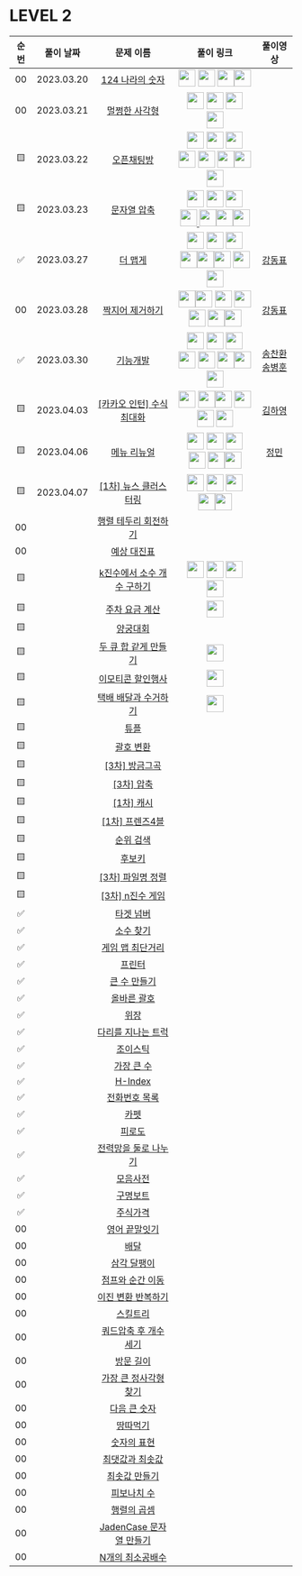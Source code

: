 # LEVEL 2

<!-- 
강동표 : <a href="문제풀이링크"><img src="https://avatars.githubusercontent.com/u/76652908?v=4" width="30px"></a>
김하영 : <a href="문제풀이링크"><img src="https://avatars.githubusercontent.com/u/83320865?v=4" width="30px"></a>
송병훈 : <a href="문제풀이링크"><img src="https://avatars.githubusercontent.com/u/92148521?v=4" width="30px"></a>
송찬환 : <a href="문제풀이링크"><img src="https://avatars.githubusercontent.com/u/23161060?v=4" width="30px"></a>
송혁준 : <a href="문제풀이링크"><img src="https://avatars.githubusercontent.com/u/94898193?v=4" width="30px"></a>
신창학 : <a href="문제풀이링크"><img src="https://avatars.githubusercontent.com/u/93763809?v=4" width="30px"></a>
정  민 : <a href="문제풀이링크"><img src="https://avatars.githubusercontent.com/u/112797177?v=4" width="30px"></a>
정수정 : <a href="문제풀이링크"><img src="https://avatars.githubusercontent.com/u/37768793?v=4" width="30px"></a>
-->

| 순번|풀이 날짜|문제 이름|풀이 링크|풀이영상|
| :--:|:--:|:--:|:--:|:--:|
| 00 |2023.03.20|[124 나라의 숫자](https://programmers.co.kr/learn/courses/30/lessons/12899)|<a href="https://github.com/thdqudgns/Algorithm/blob/main/%ED%94%84%EB%A1%9C%EA%B7%B8%EB%9E%98%EB%A8%B8%EC%8A%A4/lv2/12899.%E2%80%85124%E2%80%85%EB%82%98%EB%9D%BC%EC%9D%98%E2%80%85%EC%88%AB%EC%9E%90/124%E2%80%85%EB%82%98%EB%9D%BC%EC%9D%98%E2%80%85%EC%88%AB%EC%9E%90.java"><img src="https://avatars.githubusercontent.com/u/92148521?v=4" width="30px"></a> <a  href="https://github.com/sujeong1201/Algorithm/blob/main/%ED%94%84%EB%A1%9C%EA%B7%B8%EB%9E%98%EB%A8%B8%EC%8A%A4/lv2/12899.%E2%80%85124%E2%80%85%EB%82%98%EB%9D%BC%EC%9D%98%E2%80%85%EC%88%AB%EC%9E%90/124%E2%80%85%EB%82%98%EB%9D%BC%EC%9D%98%E2%80%85%EC%88%AB%EC%9E%90.java"><img src="https://avatars.githubusercontent.com/u/37768793?v=4" width="30px"></a> <a href="https://github.com/cksghks89/Algorithm/blob/master/src/programmers/level2/Programmers_124%EB%82%98%EB%9D%BC%EC%9D%98%EC%88%AB%EC%9E%90.java"><img src="https://avatars.githubusercontent.com/cksghks89" width="30px"></a><a href="https://github.com/hayeongK/Algorithm/blob/main/%ED%94%84%EB%A1%9C%EA%B7%B8%EB%9E%98%EB%A8%B8%EC%8A%A4/lv2/12899.%E2%80%85124%E2%80%85%EB%82%98%EB%9D%BC%EC%9D%98%E2%80%85%EC%88%AB%EC%9E%90/124%E2%80%85%EB%82%98%EB%9D%BC%EC%9D%98%E2%80%85%EC%88%AB%EC%9E%90.java"><img src="https://avatars.githubusercontent.com/u/83320865?v=4" width="30px"></a>||
| 00 |2023.03.21|[멀쩡한 사각형](https://programmers.co.kr/learn/courses/30/lessons/62048)|<a href="https://github.com/cksghks89/Algorithm/blob/master/src/programmers/level2/Programmers_%EB%A9%80%EC%A9%A1%ED%95%9C%EC%82%AC%EA%B0%81%ED%98%95.java"><img src="https://avatars.githubusercontent.com/cksghks89" width="30px"></a> <a href="https://github.com/thdqudgns/Algorithm/blob/main/%ED%94%84%EB%A1%9C%EA%B7%B8%EB%9E%98%EB%A8%B8%EC%8A%A4/lv2/62048.%E2%80%85%EB%A9%80%EC%A9%A1%ED%95%9C%E2%80%85%EC%82%AC%EA%B0%81%ED%98%95/%EB%A9%80%EC%A9%A1%ED%95%9C%E2%80%85%EC%82%AC%EA%B0%81%ED%98%95.java"><img src="https://avatars.githubusercontent.com/u/92148521?v=4" width="30px"></a> <a href="https://github.com/97Kzone/CodeTest_practice/blob/main/PG_Level2/%EB%A9%80%EC%A9%A1%ED%95%9C%EC%82%AC%EA%B0%81%ED%98%95.java"><img src="https://avatars.githubusercontent.com/u/76652908?s=400&u=54f2f2a283932903f96db24326395df4d70b406f&v=4" width="30px"></a> <a href="https://github.com/sujeong1201/Algorithm/blob/main/%ED%94%84%EB%A1%9C%EA%B7%B8%EB%9E%98%EB%A8%B8%EC%8A%A4/lv2/62048.%E2%80%85%EB%A9%80%EC%A9%A1%ED%95%9C%E2%80%85%EC%82%AC%EA%B0%81%ED%98%95/%EB%A9%80%EC%A9%A1%ED%95%9C%E2%80%85%EC%82%AC%EA%B0%81%ED%98%95.java"><img src="https://avatars.githubusercontent.com/u/37768793?v=4" width="30px"></a>||
| 🟨 |2023.03.22|[오픈채팅방](https://programmers.co.kr/learn/courses/30/lessons/42888)|<a href="https://github.com/cksghks89/Algorithm/blob/master/src/programmers/level2/Programmers_%EC%98%A4%ED%94%88%EC%B1%84%ED%8C%85%EB%B0%A9.java"><img src="https://avatars.githubusercontent.com/cksghks89" width="30px"></a> <a href="https://github.com/sujeong1201/Algorithm/blob/main/%ED%94%84%EB%A1%9C%EA%B7%B8%EB%9E%98%EB%A8%B8%EC%8A%A4/lv2/42888.%E2%80%85%EC%98%A4%ED%94%88%EC%B1%84%ED%8C%85%EB%B0%A9/%EC%98%A4%ED%94%88%EC%B1%84%ED%8C%85%EB%B0%A9.java"><img src="https://avatars.githubusercontent.com/u/37768793?v=4" width="30px"></a> <a href="https://github.com/JeongMiiiin/algorithm/blob/main/%ED%94%84%EB%A1%9C%EA%B7%B8%EB%9E%98%EB%A8%B8%EC%8A%A4/lv2/42888.%E2%80%85%EC%98%A4%ED%94%88%EC%B1%84%ED%8C%85%EB%B0%A9/%EC%98%A4%ED%94%88%EC%B1%84%ED%8C%85%EB%B0%A9.java"><img src="https://avatars.githubusercontent.com/u/112797177?v=4" width="30px" style="max-width: 100%;"></a> <a href="https://github.com/thdqudgns/Algorithm/blob/main/%ED%94%84%EB%A1%9C%EA%B7%B8%EB%9E%98%EB%A8%B8%EC%8A%A4/lv2/42888.%E2%80%85%EC%98%A4%ED%94%88%EC%B1%84%ED%8C%85%EB%B0%A9/%EC%98%A4%ED%94%88%EC%B1%84%ED%8C%85%EB%B0%A9.java"><img src="https://avatars.githubusercontent.com/u/92148521?v=4" width="30px"></a> <a href="https://github.com/97Kzone/CodeTest_practice/blob/main/PG_Level2/%EC%98%A4%ED%94%88%EC%B1%84%ED%8C%85%EB%B0%A9.java"><img src="https://avatars.githubusercontent.com/u/76652908?v=4" width="30px"></a> <a href="https://github.com/leon4652/Solve-Algorithm/blob/main/%EC%98%A4%ED%94%88%EC%B1%84%ED%8C%85%EB%B0%A9"><img src="https://avatars.githubusercontent.com/u/93763809?v=4" width="30px"></a><a href="https://github.com/hayeongK/Algorithm/blob/main/%ED%94%84%EB%A1%9C%EA%B7%B8%EB%9E%98%EB%A8%B8%EC%8A%A4/lv2/42888.%E2%80%85%EC%98%A4%ED%94%88%EC%B1%84%ED%8C%85%EB%B0%A9/%EC%98%A4%ED%94%88%EC%B1%84%ED%8C%85%EB%B0%A9.java"><img src="https://avatars.githubusercontent.com/u/83320865?v=4" width="30px"></a> <a href="https://github.com/pockypepe/Algorithm/blob/main/%ED%94%84%EB%A1%9C%EA%B7%B8%EB%9E%98%EB%A8%B8%EC%8A%A4/lv2/42888.%E2%80%85%EC%98%A4%ED%94%88%EC%B1%84%ED%8C%85%EB%B0%A9/%EC%98%A4%ED%94%88%EC%B1%84%ED%8C%85%EB%B0%A9.java"><img src="https://avatars.githubusercontent.com/u/94898193?v=4" width="30px"></a>||
| 🟨 |2023.03.23|[문자열 압축](https://programmers.co.kr/learn/courses/30/lessons/60057)|<a href="https://github.com/JeongMiiiin/algorithm/blob/main/%ED%94%84%EB%A1%9C%EA%B7%B8%EB%9E%98%EB%A8%B8%EC%8A%A4/lv2/60057.%E2%80%85%EB%AC%B8%EC%9E%90%EC%97%B4%E2%80%85%EC%95%95%EC%B6%95/%EB%AC%B8%EC%9E%90%EC%97%B4%E2%80%85%EC%95%95%EC%B6%95.java"><img src="https://avatars.githubusercontent.com/u/112797177?v=4" width="30px" style="max-width: 100%;"></a> <a href="https://github.com/thdqudgns/Algorithm/blob/main/%ED%94%84%EB%A1%9C%EA%B7%B8%EB%9E%98%EB%A8%B8%EC%8A%A4/lv2/60057.%E2%80%85%EB%AC%B8%EC%9E%90%EC%97%B4%E2%80%85%EC%95%95%EC%B6%95/%EB%AC%B8%EC%9E%90%EC%97%B4%E2%80%85%EC%95%95%EC%B6%95.java"><img src="https://avatars.githubusercontent.com/u/92148521?v=4" width="30px"></a> <a href="https://github.com/97Kzone/CodeTest_practice/blob/main/PG_Level2/%EB%AC%B8%EC%9E%90%EC%97%B4%EC%95%95%EC%B6%95.java"><img src="https://avatars.githubusercontent.com/u/76652908?v=4" width="30px"></a> <a href="https://github.com/sujeong1201/Algorithm/blob/main/%ED%94%84%EB%A1%9C%EA%B7%B8%EB%9E%98%EB%A8%B8%EC%8A%A4/lv2/60057.%E2%80%85%EB%AC%B8%EC%9E%90%EC%97%B4%E2%80%85%EC%95%95%EC%B6%95/%EB%AC%B8%EC%9E%90%EC%97%B4%E2%80%85%EC%95%95%EC%B6%95.java"><img src="https://avatars.githubusercontent.com/u/37768793?v=4" width="30px"> </a><!-- 여기 --> <a href="https://github.com/cksghks89/Algorithm/blob/master/%ED%94%84%EB%A1%9C%EA%B7%B8%EB%9E%98%EB%A8%B8%EC%8A%A4/lv2/60057.%E2%80%85%EB%AC%B8%EC%9E%90%EC%97%B4%E2%80%85%EC%95%95%EC%B6%95/%EB%AC%B8%EC%9E%90%EC%97%B4%E2%80%85%EC%95%95%EC%B6%95.java"><img src="https://avatars.githubusercontent.com/cksghks89" width="30px"></a><a href="https://github.com/hayeongK/Algorithm/blob/main/%ED%94%84%EB%A1%9C%EA%B7%B8%EB%9E%98%EB%A8%B8%EC%8A%A4/lv2/60057.%E2%80%85%EB%AC%B8%EC%9E%90%EC%97%B4%E2%80%85%EC%95%95%EC%B6%95/%EB%AC%B8%EC%9E%90%EC%97%B4%E2%80%85%EC%95%95%EC%B6%95.java"><img src="https://avatars.githubusercontent.com/u/83320865?v=4" width="30px"></a><a href="https://github.com/leon4652/Solve-Algorithm/blob/main/%EB%AC%B8%EC%9E%90%EC%97%B4%EC%95%95%EC%B6%95"><img src="https://avatars.githubusercontent.com/u/93763809?v=4" width="30px"></a>||
| ✅ |2023.03.27|[더 맵게](https://programmers.co.kr/learn/courses/30/lessons/42626)|<a href="https://github.com/hayeongK/Algorithm/blob/main/%ED%94%84%EB%A1%9C%EA%B7%B8%EB%9E%98%EB%A8%B8%EC%8A%A4/lv2/42626.%E2%80%85%EB%8D%94%E2%80%85%EB%A7%B5%EA%B2%8C/%EB%8D%94%E2%80%85%EB%A7%B5%EA%B2%8C.java"><img src="https://avatars.githubusercontent.com/u/83320865?v=4" width="30px"></a> <a href="https://github.com/cksghks89/Algorithm/blob/master/src/programmers/level2/Programmers_%EB%8D%94%EB%A7%B5%EA%B2%8C.java"><img src="https://avatars.githubusercontent.com/cksghks89" width="30px"></a> <a href="https://github.com/97Kzone/CodeTest_practice/blob/main/PG_Level2/%EB%8D%94%EB%A7%B5%EA%B2%8C.java"><img src="https://avatars.githubusercontent.com/u/76652908?v=4" width="30px"></a> <a href="https://github.com/pockypepe/Algorithm/blob/main/%ED%94%84%EB%A1%9C%EA%B7%B8%EB%9E%98%EB%A8%B8%EC%8A%A4/lv2/42626.%E2%80%85%EB%8D%94%E2%80%85%EB%A7%B5%EA%B2%8C/%EB%8D%94%E2%80%85%EB%A7%B5%EA%B2%8C.java"><img src="https://avatars.githubusercontent.com/u/94898193?v=4" width="30px"></a><a href="https://github.com/leon4652/Solve-Algorithm/blob/main/%ED%94%84%EB%A1%9C%EA%B7%B8%EB%9E%98%EB%A8%B8%EC%8A%A4/lv2/42626.%E2%80%85%EB%8D%94%E2%80%85%EB%A7%B5%EA%B2%8C/%EB%8D%94%E2%80%85%EB%A7%B5%EA%B2%8C.java"><img src="https://avatars.githubusercontent.com/u/93763809?v=4" width="30px"></a><a href="https://github.com/JeongMiiiin/algorithm/blob/main/%ED%94%84%EB%A1%9C%EA%B7%B8%EB%9E%98%EB%A8%B8%EC%8A%A4/lv2/42626.%E2%80%85%EB%8D%94%E2%80%85%EB%A7%B5%EA%B2%8C/%EB%8D%94%E2%80%85%EB%A7%B5%EA%B2%8C.java"><img src="https://avatars.githubusercontent.com/u/112797177?v=4" width="30px" style="max-width: 100%;"></a> <a href="https://github.com/thdqudgns/Algorithm/blob/main/%ED%94%84%EB%A1%9C%EA%B7%B8%EB%9E%98%EB%A8%B8%EC%8A%A4/lv2/42626.%E2%80%85%EB%8D%94%E2%80%85%EB%A7%B5%EA%B2%8C/%EB%8D%94%E2%80%85%EB%A7%B5%EA%B2%8C.java"><img src="https://avatars.githubusercontent.com/u/92148521?v=4" width="30px"></a> <a href="https://github.com/sujeong1201/Algorithm/blob/main/%ED%94%84%EB%A1%9C%EA%B7%B8%EB%9E%98%EB%A8%B8%EC%8A%A4/lv2/42626.%E2%80%85%EB%8D%94%E2%80%85%EB%A7%B5%EA%B2%8C/%EB%8D%94%E2%80%85%EB%A7%B5%EA%B2%8C.java"><img src="https://avatars.githubusercontent.com/u/37768793?v=4" width="30px"></a> <!-- 지우지 말아죵 -->|[강동표](https://youtu.be/PogCzpJMaSM)|
| 00 |2023.03.28|[짝지어 제거하기](https://programmers.co.kr/learn/courses/30/lessons/12973)|<a href="https://github.com/97Kzone/CodeTest_practice/blob/main/PG_Level2/%EC%A7%9D%EC%A7%80%EC%96%B4%EC%A0%9C%EA%B1%B0%ED%95%98%EA%B8%B0.java"><img src="https://avatars.githubusercontent.com/u/76652908?v=4" width="30px"></a><a href="https://github.com/JeongMiiiin/algorithm/blob/main/%ED%94%84%EB%A1%9C%EA%B7%B8%EB%9E%98%EB%A8%B8%EC%8A%A4/lv2/12973.%E2%80%85%EC%A7%9D%EC%A7%80%EC%96%B4%E2%80%85%EC%A0%9C%EA%B1%B0%ED%95%98%EA%B8%B0/%EC%A7%9D%EC%A7%80%EC%96%B4%E2%80%85%EC%A0%9C%EA%B1%B0%ED%95%98%EA%B8%B0.java"><img src="https://avatars.githubusercontent.com/u/112797177?v=4" width="30px" style="max-width: 100%;"></a> <a href="https://github.com/cksghks89/Algorithm/blob/master/%ED%94%84%EB%A1%9C%EA%B7%B8%EB%9E%98%EB%A8%B8%EC%8A%A4/lv2/12973.%E2%80%85%EC%A7%9D%EC%A7%80%EC%96%B4%E2%80%85%EC%A0%9C%EA%B1%B0%ED%95%98%EA%B8%B0/%EC%A7%9D%EC%A7%80%EC%96%B4%E2%80%85%EC%A0%9C%EA%B1%B0%ED%95%98%EA%B8%B0.java"><img src="https://avatars.githubusercontent.com/cksghks89" width="30px" style="max-width: 100%;"></a> <a href="https://github.com/pockypepe/Algorithm/blob/main/%ED%94%84%EB%A1%9C%EA%B7%B8%EB%9E%98%EB%A8%B8%EC%8A%A4/lv2/12973.%E2%80%85%EC%A7%9D%EC%A7%80%EC%96%B4%E2%80%85%EC%A0%9C%EA%B1%B0%ED%95%98%EA%B8%B0/%EC%A7%9D%EC%A7%80%EC%96%B4%E2%80%85%EC%A0%9C%EA%B1%B0%ED%95%98%EA%B8%B0.java"><img src="https://avatars.githubusercontent.com/u/94898193?v=4" width="30px"></a><a href="https://github.com/leon4652/Solve-Algorithm/blob/main/%EC%A7%9D%EC%A7%80%EC%96%B4%20%EC%A0%9C%EA%B1%B0%ED%95%98%EA%B8%B0"><img src="https://avatars.githubusercontent.com/u/93763809?v=4" width="30px"></a> <a href="https://github.com/thdqudgns/Algorithm/blob/main/%ED%94%84%EB%A1%9C%EA%B7%B8%EB%9E%98%EB%A8%B8%EC%8A%A4/lv2/12973.%E2%80%85%EC%A7%9D%EC%A7%80%EC%96%B4%E2%80%85%EC%A0%9C%EA%B1%B0%ED%95%98%EA%B8%B0/%EC%A7%9D%EC%A7%80%EC%96%B4%E2%80%85%EC%A0%9C%EA%B1%B0%ED%95%98%EA%B8%B0.java"><img src="https://avatars.githubusercontent.com/u/92148521?v=4" width="30px"></a><a href="https://github.com/hayeongK/Algorithm/blob/main/%ED%94%84%EB%A1%9C%EA%B7%B8%EB%9E%98%EB%A8%B8%EC%8A%A4/lv2/12973.%E2%80%85%EC%A7%9D%EC%A7%80%EC%96%B4%E2%80%85%EC%A0%9C%EA%B1%B0%ED%95%98%EA%B8%B0/%EC%A7%9D%EC%A7%80%EC%96%B4%E2%80%85%EC%A0%9C%EA%B1%B0%ED%95%98%EA%B8%B0.java"><img src="https://avatars.githubusercontent.com/u/83320865?v=4" width="30px"></a><!-- 지우지 말아죵 -->|[강동표](https://youtu.be/3N7Ui4-moDU)|
| ✅ |2023.03.30|[기능개발](https://programmers.co.kr/learn/courses/30/lessons/42586)|<a href="https://github.com/JeongMiiiin/algorithm/blob/main/%ED%94%84%EB%A1%9C%EA%B7%B8%EB%9E%98%EB%A8%B8%EC%8A%A4/lv2/42586.%E2%80%85%EA%B8%B0%EB%8A%A5%EA%B0%9C%EB%B0%9C/%EA%B8%B0%EB%8A%A5%EA%B0%9C%EB%B0%9C.java"><img src="https://avatars.githubusercontent.com/u/112797177?v=4" width="30px" style="max-width: 100%;"></a> <a href="https://github.com/cksghks89/Algorithm/blob/master/%ED%94%84%EB%A1%9C%EA%B7%B8%EB%9E%98%EB%A8%B8%EC%8A%A4/lv2/42586.%E2%80%85%EA%B8%B0%EB%8A%A5%EA%B0%9C%EB%B0%9C/%EA%B8%B0%EB%8A%A5%EA%B0%9C%EB%B0%9C.java"><img src="https://avatars.githubusercontent.com/cksghks89" width="30px" style="max-width: 100%;"></a> <a href="https://github.com/pockypepe/Algorithm/blob/main/%ED%94%84%EB%A1%9C%EA%B7%B8%EB%9E%98%EB%A8%B8%EC%8A%A4/lv2/42586.%E2%80%85%EA%B8%B0%EB%8A%A5%EA%B0%9C%EB%B0%9C/%EA%B8%B0%EB%8A%A5%EA%B0%9C%EB%B0%9C.java"><img src="https://avatars.githubusercontent.com/u/94898193?v=4" width="30px"></a> <a href="https://github.com/97Kzone/CodeTest_practice/blob/main/PG_Level2/%EA%B8%B0%EB%8A%A5%EA%B0%9C%EB%B0%9C.java"><img src="https://avatars.githubusercontent.com/u/76652908?v=4" width="30px"></a> <a href="https://github.com/hayeongK/Algorithm/blob/main/%ED%94%84%EB%A1%9C%EA%B7%B8%EB%9E%98%EB%A8%B8%EC%8A%A4/lv2/42586.%E2%80%85%EA%B8%B0%EB%8A%A5%EA%B0%9C%EB%B0%9C/%EA%B8%B0%EB%8A%A5%EA%B0%9C%EB%B0%9C.java"><img src="https://avatars.githubusercontent.com/u/83320865?v=4" width="30px"></a> <a href="https://github.com/thdqudgns/Algorithm/blob/main/%ED%94%84%EB%A1%9C%EA%B7%B8%EB%9E%98%EB%A8%B8%EC%8A%A4/lv2/42586.%E2%80%85%EA%B8%B0%EB%8A%A5%EA%B0%9C%EB%B0%9C/%EA%B8%B0%EB%8A%A5%EA%B0%9C%EB%B0%9C.java"><img src="https://avatars.githubusercontent.com/u/92148521?v=4" width="30px"></a><a href="https://github.com/leon4652/Solve-Algorithm/blob/main/%ED%94%84%EB%A1%9C%EA%B7%B8%EB%9E%98%EB%A8%B8%EC%8A%A4/lv2/42586.%E2%80%85%EA%B8%B0%EB%8A%A5%EA%B0%9C%EB%B0%9C/%EA%B8%B0%EB%8A%A5%EA%B0%9C%EB%B0%9C.java"><img src="https://avatars.githubusercontent.com/u/93763809?v=4" width="30px"></a> <a href="https://github.com/sujeong1201/Algorithm/blob/main/%ED%94%84%EB%A1%9C%EA%B7%B8%EB%9E%98%EB%A8%B8%EC%8A%A4/lv2/42586.%E2%80%85%EA%B8%B0%EB%8A%A5%EA%B0%9C%EB%B0%9C/%EA%B8%B0%EB%8A%A5%EA%B0%9C%EB%B0%9C.java"><img src="https://avatars.githubusercontent.com/u/37768793?v=4" width="30px"></a><!-- 지우지 말아죵 -->|[송찬환](https://youtu.be/0TlBAzgaURw) [송병훈](https://youtu.be/UkjzyMeQlaM)|
| 🟨 |2023.04.03|[[카카오 인턴] 수식 최대화](https://programmers.co.kr/learn/courses/30/lessons/67257)|<a href="https://github.com/JeongMiiiin/algorithm/blob/main/%ED%94%84%EB%A1%9C%EA%B7%B8%EB%9E%98%EB%A8%B8%EC%8A%A4/lv2/67257.%E2%80%85%EF%BC%BB%EC%B9%B4%EC%B9%B4%EC%98%A4%E2%80%85%EC%9D%B8%ED%84%B4%EF%BC%BD%E2%80%85%EC%88%98%EC%8B%9D%E2%80%85%EC%B5%9C%EB%8C%80%ED%99%94/%EF%BC%BB%EC%B9%B4%EC%B9%B4%EC%98%A4%E2%80%85%EC%9D%B8%ED%84%B4%EF%BC%BD%E2%80%85%EC%88%98%EC%8B%9D%E2%80%85%EC%B5%9C%EB%8C%80%ED%99%94.java" width="30px"><img src="https://avatars.githubusercontent.com/u/112797177?v=4" width="30px" style="max-width: 100%;"></a> <a href="https://github.com/97Kzone/CodeTest_practice/blob/main/PG_Level2/%EC%88%98%EC%8B%9D%EC%B5%9C%EB%8C%80%ED%99%94.java"><img src="https://avatars.githubusercontent.com/u/76652908?v=4" width="30px"></a><a href="https://github.com/hayeongK/Algorithm/blob/main/%ED%94%84%EB%A1%9C%EA%B7%B8%EB%9E%98%EB%A8%B8%EC%8A%A4/lv2/67257.%E2%80%85%EF%BC%BB%EC%B9%B4%EC%B9%B4%EC%98%A4%E2%80%85%EC%9D%B8%ED%84%B4%EF%BC%BD%E2%80%85%EC%88%98%EC%8B%9D%E2%80%85%EC%B5%9C%EB%8C%80%ED%99%94/%EF%BC%BB%EC%B9%B4%EC%B9%B4%EC%98%A4%E2%80%85%EC%9D%B8%ED%84%B4%EF%BC%BD%E2%80%85%EC%88%98%EC%8B%9D%E2%80%85%EC%B5%9C%EB%8C%80%ED%99%94.java"><img src="https://avatars.githubusercontent.com/u/83320865?v=4" width="30px"></a> <a href="https://github.com/thdqudgns/Algorithm/blob/main/%ED%94%84%EB%A1%9C%EA%B7%B8%EB%9E%98%EB%A8%B8%EC%8A%A4/lv2/67257.%E2%80%85%EF%BC%BB%EC%B9%B4%EC%B9%B4%EC%98%A4%E2%80%85%EC%9D%B8%ED%84%B4%EF%BC%BD%E2%80%85%EC%88%98%EC%8B%9D%E2%80%85%EC%B5%9C%EB%8C%80%ED%99%94/%EF%BC%BB%EC%B9%B4%EC%B9%B4%EC%98%A4%E2%80%85%EC%9D%B8%ED%84%B4%EF%BC%BD%E2%80%85%EC%88%98%EC%8B%9D%E2%80%85%EC%B5%9C%EB%8C%80%ED%99%94.java"><img src="https://avatars.githubusercontent.com/u/92148521?v=4" width="30px"></a> <a href="https://github.com/cksghks89/Algorithm/blob/master/%ED%94%84%EB%A1%9C%EA%B7%B8%EB%9E%98%EB%A8%B8%EC%8A%A4/lv2/67257.%E2%80%85%EF%BC%BB%EC%B9%B4%EC%B9%B4%EC%98%A4%E2%80%85%EC%9D%B8%ED%84%B4%EF%BC%BD%E2%80%85%EC%88%98%EC%8B%9D%E2%80%85%EC%B5%9C%EB%8C%80%ED%99%94/%EF%BC%BB%EC%B9%B4%EC%B9%B4%EC%98%A4%E2%80%85%EC%9D%B8%ED%84%B4%EF%BC%BD%E2%80%85%EC%88%98%EC%8B%9D%E2%80%85%EC%B5%9C%EB%8C%80%ED%99%94.java"><img src="https://avatars.githubusercontent.com/cksghks89" width="30px"></a> <a href="https://github.com/sujeong1201/Algorithm/blob/main/%ED%94%84%EB%A1%9C%EA%B7%B8%EB%9E%98%EB%A8%B8%EC%8A%A4/lv2/67257.%E2%80%85%EF%BC%BB%EC%B9%B4%EC%B9%B4%EC%98%A4%E2%80%85%EC%9D%B8%ED%84%B4%EF%BC%BD%E2%80%85%EC%88%98%EC%8B%9D%E2%80%85%EC%B5%9C%EB%8C%80%ED%99%94/%EF%BC%BB%EC%B9%B4%EC%B9%B4%EC%98%A4%E2%80%85%EC%9D%B8%ED%84%B4%EF%BC%BD%E2%80%85%EC%88%98%EC%8B%9D%E2%80%85%EC%B5%9C%EB%8C%80%ED%99%94.java"><img src="https://avatars.githubusercontent.com/u/37768793?v=4" width="30px"></a><!-- 여기 -->|[김하영](https://youtu.be/9W4fUuwlXMw)|
| 🟨 |2023.04.06|[메뉴 리뉴얼](https://programmers.co.kr/learn/courses/30/lessons/72411)|<a href="https://github.com/JeongMiiiin/algorithm/blob/main/%ED%94%84%EB%A1%9C%EA%B7%B8%EB%9E%98%EB%A8%B8%EC%8A%A4/lv2/72411.%E2%80%85%EB%A9%94%EB%89%B4%E2%80%85%EB%A6%AC%EB%89%B4%EC%96%BC/%EB%A9%94%EB%89%B4%E2%80%85%EB%A6%AC%EB%89%B4%EC%96%BC.java" width="30px"><img src="https://avatars.githubusercontent.com/u/112797177?v=4" width="30px" style="max-width: 100%;"></a> <a href="https://github.com/97Kzone/CodeTest_practice/blob/main/PG_Level2/%EB%A9%94%EB%89%B4%EB%A6%AC%EB%89%B4%EC%96%BC.java"><img src="https://avatars.githubusercontent.com/u/76652908?v=4" width="30px"></a> <a href="https://github.com/sujeong1201/Algorithm/blob/main/%ED%94%84%EB%A1%9C%EA%B7%B8%EB%9E%98%EB%A8%B8%EC%8A%A4/lv2/72411.%E2%80%85%EB%A9%94%EB%89%B4%E2%80%85%EB%A6%AC%EB%89%B4%EC%96%BC/%EB%A9%94%EB%89%B4%E2%80%85%EB%A6%AC%EB%89%B4%EC%96%BC.java"><img src="https://avatars.githubusercontent.com/u/37768793?v=4" width="30px"></a> <a href="https://github.com/cksghks89/Algorithm/blob/master/%ED%94%84%EB%A1%9C%EA%B7%B8%EB%9E%98%EB%A8%B8%EC%8A%A4/lv2/72411.%E2%80%85%EB%A9%94%EB%89%B4%E2%80%85%EB%A6%AC%EB%89%B4%EC%96%BC/%EB%A9%94%EB%89%B4%E2%80%85%EB%A6%AC%EB%89%B4%EC%96%BC.java"><img src="https://avatars.githubusercontent.com/cksghks89" width="30px"></a> <a href="https://github.com/thdqudgns/Algorithm/blob/main/%ED%94%84%EB%A1%9C%EA%B7%B8%EB%9E%98%EB%A8%B8%EC%8A%A4/lv2/72411.%E2%80%85%EB%A9%94%EB%89%B4%E2%80%85%EB%A6%AC%EB%89%B4%EC%96%BC/%EB%A9%94%EB%89%B4%E2%80%85%EB%A6%AC%EB%89%B4%EC%96%BC.java"><img src="https://avatars.githubusercontent.com/u/92148521?v=4" width="30px"></a><a href="https://github.com/hayeongK/Algorithm/blob/main/%ED%94%84%EB%A1%9C%EA%B7%B8%EB%9E%98%EB%A8%B8%EC%8A%A4/lv2/72411.%E2%80%85%EB%A9%94%EB%89%B4%E2%80%85%EB%A6%AC%EB%89%B4%EC%96%BC/%EB%A9%94%EB%89%B4%E2%80%85%EB%A6%AC%EB%89%B4%EC%96%BC.java"><img src="https://avatars.githubusercontent.com/u/83320865?v=4" width="30px"></a><!-- 여기 -->|[정민](https://youtu.be/G2Pb4ACmxpw)|
| 🟨 |2023.04.07|[[1차] 뉴스 클러스터링](https://programmers.co.kr/learn/courses/30/lessons/17677)|<a href="https://github.com/JeongMiiiin/algorithm/blob/main/%ED%94%84%EB%A1%9C%EA%B7%B8%EB%9E%98%EB%A8%B8%EC%8A%A4/lv2/17677.%E2%80%85%EF%BC%BB1%EC%B0%A8%EF%BC%BD%E2%80%85%EB%89%B4%EC%8A%A4%E2%80%85%ED%81%B4%EB%9F%AC%EC%8A%A4%ED%84%B0%EB%A7%81/%EF%BC%BB1%EC%B0%A8%EF%BC%BD%E2%80%85%EB%89%B4%EC%8A%A4%E2%80%85%ED%81%B4%EB%9F%AC%EC%8A%A4%ED%84%B0%EB%A7%81.java" width="30px"><img src="https://avatars.githubusercontent.com/u/112797177?v=4" width="30px" style="max-width: 100%;"></a> <a href="https://github.com/cksghks89/Algorithm/blob/master/%ED%94%84%EB%A1%9C%EA%B7%B8%EB%9E%98%EB%A8%B8%EC%8A%A4/lv2/17677.%E2%80%85%EF%BC%BB1%EC%B0%A8%EF%BC%BD%E2%80%85%EB%89%B4%EC%8A%A4%E2%80%85%ED%81%B4%EB%9F%AC%EC%8A%A4%ED%84%B0%EB%A7%81/%EF%BC%BB1%EC%B0%A8%EF%BC%BD%E2%80%85%EB%89%B4%EC%8A%A4%E2%80%85%ED%81%B4%EB%9F%AC%EC%8A%A4%ED%84%B0%EB%A7%81.java" width="30px"><img src="https://avatars.githubusercontent.com/cksghks89" width="30px" style="max-width: 100%;"></a> <a href="https://github.com/97Kzone/CodeTest_practice/blob/main/PG_Level2/%EB%89%B4%EC%8A%A4%ED%81%B4%EB%9F%AC%EC%8A%A4%ED%84%B0%EB%A7%81.java"><img src="https://avatars.githubusercontent.com/u/76652908?v=4" width="30px"></a> <a href="https://github.com/sujeong1201/Algorithm/blob/main/%ED%94%84%EB%A1%9C%EA%B7%B8%EB%9E%98%EB%A8%B8%EC%8A%A4/lv2/17677.%E2%80%85%EF%BC%BB1%EC%B0%A8%EF%BC%BD%E2%80%85%EB%89%B4%EC%8A%A4%E2%80%85%ED%81%B4%EB%9F%AC%EC%8A%A4%ED%84%B0%EB%A7%81/%EF%BC%BB1%EC%B0%A8%EF%BC%BD%E2%80%85%EB%89%B4%EC%8A%A4%E2%80%85%ED%81%B4%EB%9F%AC%EC%8A%A4%ED%84%B0%EB%A7%81.java"><img src="https://avatars.githubusercontent.com/u/37768793?v=4" width="30px"></a><a href="https://github.com/hayeongK/Algorithm/blob/main/%ED%94%84%EB%A1%9C%EA%B7%B8%EB%9E%98%EB%A8%B8%EC%8A%A4/lv2/17677.%E2%80%85%EF%BC%BB1%EC%B0%A8%EF%BC%BD%E2%80%85%EB%89%B4%EC%8A%A4%E2%80%85%ED%81%B4%EB%9F%AC%EC%8A%A4%ED%84%B0%EB%A7%81/%EF%BC%BB1%EC%B0%A8%EF%BC%BD%E2%80%85%EB%89%B4%EC%8A%A4%E2%80%85%ED%81%B4%EB%9F%AC%EC%8A%A4%ED%84%B0%EB%A7%81.java"><img src="https://avatars.githubusercontent.com/u/83320865?v=4" width="30px"></a><!-- 여기 -->||
| 00 ||[행렬 테두리 회전하기](https://programmers.co.kr/learn/courses/30/lessons/77485)|<!-- 여기 -->||
| 00 ||[예상 대진표](https://programmers.co.kr/learn/courses/30/lessons/12985)|<!-- 여기 -->||
| 🟨 ||[k진수에서 소수 개수 구하기](https://programmers.co.kr/learn/courses/30/lessons/92335)|<a href="https://github.com/JeongMiiiin/algorithm/blob/main/%ED%94%84%EB%A1%9C%EA%B7%B8%EB%9E%98%EB%A8%B8%EC%8A%A4/lv2/92335.%E2%80%85k%EC%A7%84%EC%88%98%EC%97%90%EC%84%9C%E2%80%85%EC%86%8C%EC%88%98%E2%80%85%EA%B0%9C%EC%88%98%E2%80%85%EA%B5%AC%ED%95%98%EA%B8%B0/k%EC%A7%84%EC%88%98%EC%97%90%EC%84%9C%E2%80%85%EC%86%8C%EC%88%98%E2%80%85%EA%B0%9C%EC%88%98%E2%80%85%EA%B5%AC%ED%95%98%EA%B8%B0.java" width="30px"><img src="https://avatars.githubusercontent.com/u/112797177?v=4" width="30px" style="max-width: 100%;"></a> <a href="https://github.com/sujeong1201/Algorithm/blob/main/%ED%94%84%EB%A1%9C%EA%B7%B8%EB%9E%98%EB%A8%B8%EC%8A%A4/lv2/92335.%E2%80%85k%EC%A7%84%EC%88%98%EC%97%90%EC%84%9C%E2%80%85%EC%86%8C%EC%88%98%E2%80%85%EA%B0%9C%EC%88%98%E2%80%85%EA%B5%AC%ED%95%98%EA%B8%B0/k%EC%A7%84%EC%88%98%EC%97%90%EC%84%9C%E2%80%85%EC%86%8C%EC%88%98%E2%80%85%EA%B0%9C%EC%88%98%E2%80%85%EA%B5%AC%ED%95%98%EA%B8%B0.java"><img src="https://avatars.githubusercontent.com/u/37768793?v=4" width="30px"></a> <a href="https://github.com/97Kzone/CodeTest_practice/blob/main/PG_Level2/N%EC%A7%84%EC%88%98%EC%97%90%EC%84%9C%EC%86%8C%EC%88%98%EC%B0%BE%EA%B8%B0.java"><img src="https://avatars.githubusercontent.com/u/76652908?v=4" width="30px"></a> <a href="https://github.com/cksghks89/Algorithm/blob/master/%ED%94%84%EB%A1%9C%EA%B7%B8%EB%9E%98%EB%A8%B8%EC%8A%A4/lv2/92335.%E2%80%85k%EC%A7%84%EC%88%98%EC%97%90%EC%84%9C%E2%80%85%EC%86%8C%EC%88%98%E2%80%85%EA%B0%9C%EC%88%98%E2%80%85%EA%B5%AC%ED%95%98%EA%B8%B0/k%EC%A7%84%EC%88%98%EC%97%90%EC%84%9C%E2%80%85%EC%86%8C%EC%88%98%E2%80%85%EA%B0%9C%EC%88%98%E2%80%85%EA%B5%AC%ED%95%98%EA%B8%B0.java"><img src="https://avatars.githubusercontent.com/cksghks89" width="30px"></a>||
| 🟨 ||[주차 요금 계산](https://programmers.co.kr/learn/courses/30/lessons/92341)|<a href="https://github.com/JeongMiiiin/algorithm/blob/main/%ED%94%84%EB%A1%9C%EA%B7%B8%EB%9E%98%EB%A8%B8%EC%8A%A4/lv2/92341.%E2%80%85%EC%A3%BC%EC%B0%A8%E2%80%85%EC%9A%94%EA%B8%88%E2%80%85%EA%B3%84%EC%82%B0/%EC%A3%BC%EC%B0%A8%E2%80%85%EC%9A%94%EA%B8%88%E2%80%85%EA%B3%84%EC%82%B0.java" width="30px"><img src="https://avatars.githubusercontent.com/u/112797177?v=4" width="30px" style="max-width: 100%;"></a><!-- 여기 -->||
| 🟨 ||[양궁대회](https://programmers.co.kr/learn/courses/30/lessons/92342)|<!-- 여기 -->||
| 🟨 ||[두 큐 합 같게 만들기](https://programmers.co.kr/learn/courses/30/lessons/118667)|<a href="https://github.com/JeongMiiiin/algorithm/blob/main/%ED%94%84%EB%A1%9C%EA%B7%B8%EB%9E%98%EB%A8%B8%EC%8A%A4/lv2/118667.%E2%80%85%EB%91%90%E2%80%85%ED%81%90%E2%80%85%ED%95%A9%E2%80%85%EA%B0%99%EA%B2%8C%E2%80%85%EB%A7%8C%EB%93%A4%EA%B8%B0/%EB%91%90%E2%80%85%ED%81%90%E2%80%85%ED%95%A9%E2%80%85%EA%B0%99%EA%B2%8C%E2%80%85%EB%A7%8C%EB%93%A4%EA%B8%B0.java" width="30px"><img src="https://avatars.githubusercontent.com/u/112797177?v=4" width="30px" style="max-width: 100%;"></a><!-- 여기 -->||
| 🟨 ||[이모티콘 할인행사](https://programmers.co.kr/learn/courses/30/lessons/150368)|<a href="https://github.com/JeongMiiiin/algorithm/blob/main/%ED%94%84%EB%A1%9C%EA%B7%B8%EB%9E%98%EB%A8%B8%EC%8A%A4/unrated/150368.%E2%80%85%EC%9D%B4%EB%AA%A8%ED%8B%B0%EC%BD%98%E2%80%85%ED%95%A0%EC%9D%B8%ED%96%89%EC%82%AC/%EC%9D%B4%EB%AA%A8%ED%8B%B0%EC%BD%98%E2%80%85%ED%95%A0%EC%9D%B8%ED%96%89%EC%82%AC.java" width="30px"><img src="https://avatars.githubusercontent.com/u/112797177?v=4" width="30px" style="max-width: 100%;"></a><!-- 여기 -->||
| 🟨 ||[택배 배달과 수거하기](https://programmers.co.kr/learn/courses/30/lessons/150369)|<a href="https://github.com/JeongMiiiin/algorithm/blob/main/%ED%94%84%EB%A1%9C%EA%B7%B8%EB%9E%98%EB%A8%B8%EC%8A%A4/unrated/150369.%E2%80%85%ED%83%9D%EB%B0%B0%E2%80%85%EB%B0%B0%EB%8B%AC%EA%B3%BC%E2%80%85%EC%88%98%EA%B1%B0%ED%95%98%EA%B8%B0/%ED%83%9D%EB%B0%B0%E2%80%85%EB%B0%B0%EB%8B%AC%EA%B3%BC%E2%80%85%EC%88%98%EA%B1%B0%ED%95%98%EA%B8%B0.java" width="30px"><img src="https://avatars.githubusercontent.com/u/112797177?v=4" width="30px" style="max-width: 100%;"></a><!-- 여기 -->||
| 🟨 ||[튜플](https://programmers.co.kr/learn/courses/30/lessons/64065)|<!-- 여기 -->||
| 🟨 ||[괄호 변환](https://programmers.co.kr/learn/courses/30/lessons/60058)|<!-- 여기 -->||
| 🟨 ||[[3차] 방금그곡](https://programmers.co.kr/learn/courses/30/lessons/17683)|<!-- 여기 -->||
| 🟨 ||[[3차] 압축](https://programmers.co.kr/learn/courses/30/lessons/17684)|<!-- 여기 -->||
| 🟨 ||[[1차] 캐시](https://programmers.co.kr/learn/courses/30/lessons/17680)|<!-- 여기 -->||
| 🟨 ||[[1차] 프렌즈4블](https://programmers.co.kr/learn/courses/30/lessons/17679)|<!-- 여기 -->||
| 🟨 ||[순위 검색](https://programmers.co.kr/learn/courses/30/lessons/72412)|<!-- 여기 -->||
| 🟨 ||[후보키](https://programmers.co.kr/learn/courses/30/lessons/42890)|<!-- 여기 -->||
| 🟨 ||[[3차] 파일명 정렬](https://programmers.co.kr/learn/courses/30/lessons/17686)|<!-- 여기 -->||
| 🟨 ||[[3차] n진수 게임](https://programmers.co.kr/learn/courses/30/lessons/17687)|<!-- 여기 -->||
| ✅ ||[타겟 넘버](https://programmers.co.kr/learn/courses/30/lessons/43165)|<!-- 지우지 말아죵 -->||
| ✅ ||[소수 찾기](https://programmers.co.kr/learn/courses/30/lessons/42839)|<!-- 여기 -->||
| ✅ ||[게임 맵 최단거리](https://programmers.co.kr/learn/courses/30/lessons/1844)|<!-- 여기 -->||
| ✅ ||[프린터](https://programmers.co.kr/learn/courses/30/lessons/42587)|<!-- 여기 -->||
| ✅ ||[큰 수 만들기](https://programmers.co.kr/learn/courses/30/lessons/42883)|<!-- 여기 -->||
| ✅ ||[올바른 괄호](https://programmers.co.kr/learn/courses/30/lessons/12909)|<!-- 여기 -->||
| ✅ ||[위장](https://programmers.co.kr/learn/courses/30/lessons/42578)|<!-- 여기 -->||
| ✅ ||[다리를 지나는 트럭](https://programmers.co.kr/learn/courses/30/lessons/42583)|<!-- 여기 -->||
| ✅ ||[조이스틱](https://programmers.co.kr/learn/courses/30/lessons/42860)|<!-- 여기 -->||
| ✅ ||[가장 큰 수](https://programmers.co.kr/learn/courses/30/lessons/42746)|<!-- 여기 -->||
| ✅ ||[H-Index](https://programmers.co.kr/learn/courses/30/lessons/42747)|<!-- 여기 -->||
| ✅ ||[전화번호 목록](https://programmers.co.kr/learn/courses/30/lessons/42577)|<!-- 여기 -->||
| ✅ ||[카펫](https://programmers.co.kr/learn/courses/30/lessons/42842)|<!-- 여기 -->||
| ✅ ||[피로도](https://programmers.co.kr/learn/courses/30/lessons/87946)|<!-- 여기 -->||
| ✅ ||[전력망을 둘로 나누기](https://programmers.co.kr/learn/courses/30/lessons/86971)|<!-- 여기 -->||
| ✅ ||[모음사전](https://programmers.co.kr/learn/courses/30/lessons/84512)|<!-- 여기 -->||
| ✅ ||[구명보트](https://programmers.co.kr/learn/courses/30/lessons/42885)|<!-- 여기 -->||
| ✅ ||[주식가격](https://programmers.co.kr/learn/courses/30/lessons/42584)|<!-- 여기 -->||
| 00 ||[영어 끝말잇기](https://programmers.co.kr/learn/courses/30/lessons/12981)|<!-- 여기 -->||
| 00 ||[배달](https://programmers.co.kr/learn/courses/30/lessons/12978)|<!-- 여기 -->||
| 00 ||[삼각 달팽이](https://programmers.co.kr/learn/courses/30/lessons/68645)|<!-- 여기 -->||
| 00 ||[점프와 순간 이동](https://programmers.co.kr/learn/courses/30/lessons/12980)|<!-- 여기 -->||
| 00 ||[이진 변환 반복하기](https://programmers.co.kr/learn/courses/30/lessons/70129)|<!-- 여기 -->||
| 00 ||[스킬트리](https://programmers.co.kr/learn/courses/30/lessons/49993)|<!-- 여기 -->||
| 00 ||[쿼드압축 후 개수 세기](https://programmers.co.kr/learn/courses/30/lessons/68936)|<!-- 여기 -->||
| 00 ||[방문 길이](https://programmers.co.kr/learn/courses/30/lessons/49994)|<!-- 여기 -->||
| 00 ||[가장 큰 정사각형 찾기](https://programmers.co.kr/learn/courses/30/lessons/12905)|<!-- 여기 -->||
| 00 ||[다음 큰 숫자](https://programmers.co.kr/learn/courses/30/lessons/12911)|<!-- 여기 -->||
| 00 ||[땅따먹기](https://programmers.co.kr/learn/courses/30/lessons/12913)|<!-- 여기 -->||
| 00 ||[숫자의 표현](https://programmers.co.kr/learn/courses/30/lessons/12924)|<!-- 여기 -->||
| 00 ||[최댓값과 최솟값](https://programmers.co.kr/learn/courses/30/lessons/12939)|<!-- 여기 -->||
| 00 ||[최솟값 만들기](https://programmers.co.kr/learn/courses/30/lessons/12941)|<!-- 여기 -->||
| 00 ||[피보나치 수](https://programmers.co.kr/learn/courses/30/lessons/12945)|<!-- 여기 -->||
| 00 ||[행렬의 곱셈](https://programmers.co.kr/learn/courses/30/lessons/12949)|<!-- 여기 -->||
| 00 ||[JadenCase 문자열 만들기](https://programmers.co.kr/learn/courses/30/lessons/12951)|<!-- 여기 -->||
| 00 ||[N개의 최소공배수](https://programmers.co.kr/learn/courses/30/lessons/12953)|<!-- 여기 -->||
